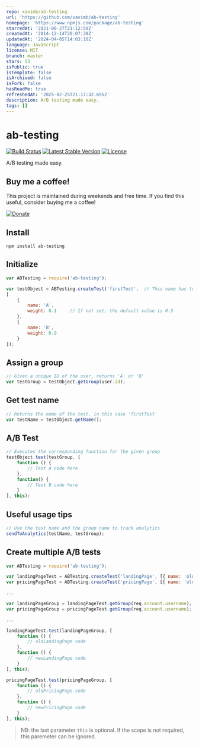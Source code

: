 ```yaml
---
repo: xavimb/ab-testing
url: 'https://github.com/xavimb/ab-testing'
homepage: 'https://www.npmjs.com/package/ab-testing'
starredAt: '2021-06-27T21:12:59Z'
createdAt: '2014-12-14T20:07:39Z'
updatedAt: '2024-04-05T14:03:10Z'
language: JavaScript
license: MIT
branch: master
stars: 53
isPublic: true
isTemplate: false
isArchived: false
isFork: false
hasReadMe: true
refreshedAt: '2025-02-25T21:17:32.695Z'
description: A/B testing made easy.
tags: []
---
```


ab-testing
==========

[![Build Status](https://travis-ci.com/xavimb/ab-testing.svg?branch=master)](https://travis-ci.org/xavimb/ab-testing)
[![Latest Stable Version](https://img.shields.io/npm/v/ab-testing.svg)](https://www.npmjs.com/package/ab-testing)
[![License](https://img.shields.io/npm/l/ab-testing.svg)](https://raw.githubusercontent.com/xavimb/ab-testing/master/LICENSE)

A/B testing made easy.

## Buy me a coffee!

This project is maintained during weekends and free time. If you find this useful, consider buying me a coffee!

<a href="https://www.buymeacoffee.com/xavimb" target="_blank"><img src="https://www.buymeacoffee.com/assets/img/custom_images/orange_img.png" alt="Donate" style="height: auto !important;width: auto !important;" ></a>

## Install

	npm install ab-testing

## Initialize

```javascript
var ABTesting = require('ab-testing');

var testObject = ABTesting.createTest('firstTest', 	// This name has to be unique across all the tests
[
	{
		name: 'A',
		weight: 0.1 	// If not set, the default value is 0.5
	},
	{
		name: 'B',
		weight: 0.9
	}
]);
```

## Assign a group

```javascript
// Given a unique ID of the user, returns 'A' or 'B'
var testGroup = testObject.getGroup(user.id);
```

## Get test name

```javascript
// Returns the name of the test, in this case 'firstTest'
var testName = testObject.getName();
```

## A/B Test

```javascript
// Executes the corresponding function for the given group
testObject.test(testGroup, [
	function () {
		// Test A code here
	},
	function() {
		// Test B code here
	}
], this);
```

## Useful usage tips

```javascript
// Use the test name and the group name to track analytics
sendToAnalytics(testName, testGroup);
```

## Create multiple A/B tests

```javascript
var ABTesting = require('ab-testing');

var landingPageTest = ABTesting.createTest('landingPage', [{ name: 'oldLandingPage' }, { name: 'newLandingPage' }]);
var pricingPageTest = ABTesting.createTest('pricingPage', [{ name: 'oldPricingPage' }, { name: 'newPricingPage' }]);

...

var landingPageGroup = landingPageTest.getGroup(req.account.username);
var pricingPageGroup = pricingPageTest.getGroup(req.account.username);

...

landingPageTest.test(landingPageGroup, [
	function () {
		// oldLandingPage code
	},
	function () {
		// newLandingPage code
	}
], this);

pricingPageTest.test(pricingPageGroup, [
	function () {
		// oldPricingPage code
	},
	function () {
		// newPricingPage code
	}
], this);
```

>NB: the last parameter `this` is optional. If the scope is not required, this paremeter can be ignored.

